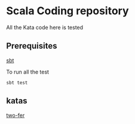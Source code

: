 # Scala Coding repository 

All the Kata code here is tested

## Prerequisites
[sbt](https://www.scala-sbt.org/)

To run all the test
```
sbt test
```

## katas

[two-fer](https://github.com/exercism/problem-specifications/issues/757)
  